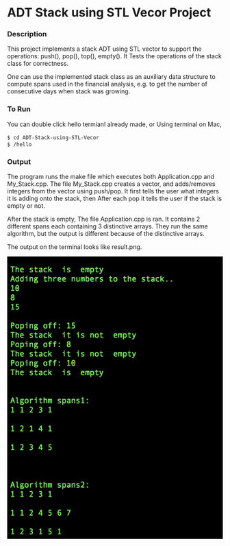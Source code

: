 # ADT Stack using STL Vecor Project

### Description

This project implements a stack ADT using STL vector to support the operations: push(), pop(), top(), empty(). It Tests the operations of the stack class for correctness. 

One can use the implemented stack class as an auxiliary data structure to compute spans used in the financial analysis, e.g. to get the number of consecutive days when stack was growing.

### To Run

You can double click hello termianl already made, or Using terminal on Mac,

```
$ cd ADT-Stack-using-STL-Vecor
$ /hello
```

### Output

The program runs the make file which executes both Application.cpp and My_Stack.cpp. The file My_Stack.cpp creates a vector, and adds/removes integers from the vector using push/pop. It first tells the user what integers it is adding onto the stack, then After each pop it tells the user if the stack is empty or not. 

After the stack is empty, The file Application.cpp is ran. It contains 2 different spans each containing 3 distinctive arrays. They run the same algorithm, but the output is different because of the distinctive arrays. 

The output on the terminal looks like result.png.

![Result](https://github.com/azamzow/ADT-Stack-using-STL-Vecor/blob/master/Result.png?raw=true)
